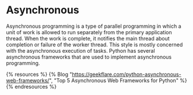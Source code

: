 # Asynchronous
Asynchronous programming is a type of parallel programming in which a unit of work is allowed to run separately from the primary application thread. When the work is complete, it notifies the main thread about completion or failure of the worker thread.
This style is mostly concerned with the asynchronous execution of tasks. Python has several asynchronous frameworks that are used to implement asynchronous programming.

{% resources %}
  {% Blog "https://geekflare.com/python-asynchronous-web-frameworks/", "Top 5 Asynchronous Web Frameworks for Python" %}
{% endresources %}
